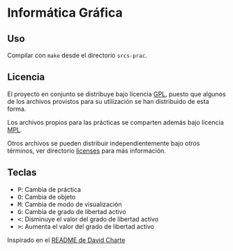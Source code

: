 Informática Gráfica
========================

Uso
------------------------
Compilar con `make` desde el directorio `srcs-prac`.

Licencia
------------------------
El proyecto en conjunto se distribuye bajo licencia [GPL](LICENSE),
puesto que algunos de los archivos provistos para su utilización se han distribuido de esta forma.

Los archivos propios para las prácticas se comparten además bajo licencia [MPL](https://github.com/oxcar103/Practicas-IG/tree/master/licenses/practicas).

Otros archivos se pueden distribuir independientemente bajo otros términos, ver directorio [licenses](https://github.com/oxcar103/Practicas-IG/tree/master/licenses) para más información.

Teclas
------------------------
  * <kbd>P</kbd>: Cambia de práctica
  * <kbd>O</kbd>: Cambia de objeto
  * <kbd>M</kbd>: Cambia de modo de visualización
  * <kbd>G</kbd>: Cambia de grado de libertad activo
  * <kbd><</kbd>: Disminuye el valor del grado de libertad activo
  * <kbd>></kbd>: Aumenta el valor del grado de libertad activo

Inspirado en el [README de David Charte](https://github.com/fdavidcl/informatica-grafica/blob/master/README.md)
